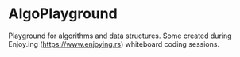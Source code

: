 # AlgoPlayground
Playground for algorithms and data structures. Some created during Enjoy.ing (https://www.enjoying.rs) whiteboard coding sessions.
